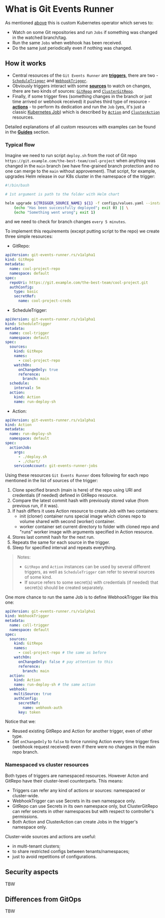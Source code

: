 # What is Git Events Runner

As mentioned [above](../index.md#briefly) this is custom Kubernetes operator which serves to:

* Watch on some Git repositories and run `Jobs` if something was changed in the watched branch/tag.
* Run the same `Jobs` when webhook has been received.
* Do the same just periodically even if nothing was changed.

## How it works

- Central resources of the `Git Events Runner` are [**triggers**](../resources/triggers.md), there are two - [`ScheduleTrigger`](../resources/triggers.md#scheduletrigger) and [`WebhookTrigger`](../resources/triggers.md#webhooktrigger).
- Obviously triggers interact with some [**sources**](../resources/sources.md) to watch on changes, there are two kinds of sources: [`GitRepo`](../resources/sources.md#gitrepo) and [`ClusterGitRepo`](../resources/sources.md#clustergitrepo).
- Finally, if some trigger fires (something changes in the branch or just time arrived or webhook received) it pushes third type of resource - [**actions**](../resources/actions.md) - to perform its dedication and run the `Job` (yes, it's just a classic [Kubernetes Job](https://kubernetes.io/docs/concepts/workloads/controllers/job/)) which is described by [`Action`](../resources/actions.md#action) and [`ClusterAction`](../resources/actions.md#clusteraction) resources.

Detailed explanations of all custom resources with examples can be found in the [**Guides**](../guides/concepts.md) section.

### Typical flow

Imagine we need to run script `deploy.sh` from the root of Git repo `https://git.example.com/the-best-team/cool-project` when anything was changed in the `main` branch (we have fine-grained branch protection and no one can merge to the `main` without approvement). That script, for example, upgrades Helm release in our K8s cluster in the namespace of the trigger:

```bash
#!/bin/bash

# 1st argument is path to the folder with Helm chart

helm upgrade ${TRIGGER_SOURCE_NAME} ${1} -f configs/values.yaml --install --wait && \
    (echo "Has been successfully deployed"; exit 0) || \
    (echo "Something went wrong"; exit 1)
```
and we need to check for branch changes `every 5 minutes`.

To implement this requirements (except putting script to the repo) we create three simple resources:

* GitRepo:
```yaml
apiVersion: git-events-runner.rs/v1alpha1
kind: GitRepo
metadata:
  name: cool-project-repo
  namespace: default
spec:
  repoUri: https://git.example.com/the-best-team/cool-project.git
  authConfig:
    type: basic
    secretRef:
      name: cool-project-creds
```
* ScheduleTrigger:
```yaml
apiVersion: git-events-runner.rs/v1alpha1
kind: ScheduleTrigger
metadata:
  name: cool-trigger
  namespace: default
spec:
  sources:
    kind: GitRepo
    names:
      - cool-project-repo
    watchOn:
      onChangeOnly: true
      reference:
        branch: main
  schedule:
    interval: 5m
  action:
    kind: Action
    name: run-deploy-sh
```
* Action:
```yaml
apiVersion: git-events-runner.rs/v1alpha1
kind: Action
metadata:
  name: run-deploy-sh
  namespace: default
spec:
  actionJob:
    args:
      - ./deploy.sh
      - ./chart/
    serviceAccount: git-events-runner-jobs
```

Using these resources `Git Events Runner` does following for each repo mentioned in the list of sources of the trigger:

1. Clone specified branch (main is here) of the repo using URI and credentials (if needed) defined in GitRepo resource.
2. Compare the latest commit hash with previously stored value (from previous run, if it was).
3. If hash differs it uses Action resource to create Job with two containers:
      * init (cloner) container runs special image which clones repo to volume shared with second (worker) container.
      * worker container set current directory to folder with cloned repo and "runs" worker image with arguments specified in Action resource.
4. Stores last commit hash for the next run.
5. Repeats the same for each source in the trigger.
6. Sleep for specified interval and repeats everything.

> Notes:
>
> - `GitRepo` and `Action` instances can be used by several different triggers, as well as `ScheduleTrigger` can refer to several sources of some kind.
> - If source refers to some secret(s) with credentials (if needed) that secret(s) should be created separately.

One more chance to run the same Job is to define WebhookTrigger like this one:

```yaml
apiVersion: git-events-runner.rs/v1alpha1
kind: WebhookTrigger
metadata:
  name: coll-trigger
  namespace: default
spec:
  sources:
    kind: GitRepo
    names:
      - cool-project-repo # the same as before
    watchOn:
      onChangeOnly: false # pay attention to this
      reference:
        branch: main
  action:
    kind: Action
    name: run-deploy-sh # the same action
  webhook:
    multiSource: true
    authConfig:
      secretRef:
        name: webhook-auth
      key: token
```

Notice that we:

* Reused existing GitRepo and Action for another trigger, even of other type.
* Set `onChangeOnly` to `false` to force running Action every time trigger fires (webhook request received) even if there were no changes in the main repo branch.

### Namespaced vs cluster resources

Both types of triggers are namespaced resources. However Acton and GitRepo have their cluster-level counterparts. This means:

* Triggers can refer any kind of actions or sources: namespaced or cluster-wide.
* WebhookTrigger can use Secrets in its own namespace only.
* GitRepo can use Secrets in its own namespace only, but ClusterGitRepo can refer secrets in other namespaces but with respect to controller's permissions.
* Both Action and ClusterAction can create Jobs in the trigger's namespace only.

Cluster-wide sources and actions are useful:

* in multi-tenant clusters;
* to share restricted configs between tenants/namespaces;
* just to avoid repetitions of configurations.

## Security aspects

TBW

## Differences from GitOps

TBW
